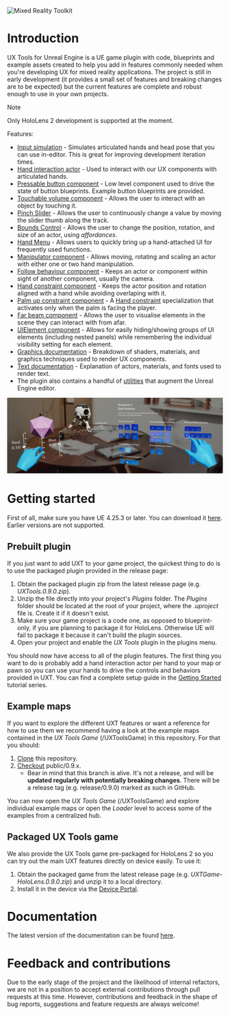 ![Mixed Reality Toolkit](Docs/Images/MRTK_Unreal_UXT_Banner_Rounded.png)

# Introduction

UX Tools for Unreal Engine is a UE game plugin with code, blueprints and example assets created to help you add in features commonly needed when you're developing UX for mixed reality applications. The project is still in early development (it provides a small set of features and breaking changes are to be expected) but the current features are complete and robust enough to use in your own projects.

> [!NOTE]
> Only HoloLens 2 development is supported at the moment.

Features:
- [Input simulation](Docs/InputSimulation.md) - Simulates articulated hands and head pose that you can use in-editor. This is great for improving development iteration times.
- [Hand interaction actor](Docs/HandInteraction.md) - Used to interact with our UX components with articulated hands.
- [Pressable button component](Docs/PressableButton.md) - Low level component used to drive the state of button blueprints. Example button blueprints are provided.
- [Touchable volume component](Docs/TouchableVolume.md) - Allows the user to interact with an object by touching it.
- [Pinch Slider](Docs/PinchSlider.md) - Allows the user to continuously change a value by moving the slider thumb along the track.
- [Bounds Control](Docs/BoundsControl.md) - Allows the user to change the position, rotation, and size of an actor, using _affordances_.
- [Hand Menu](Docs/HandMenu.md) - Allows users to quickly bring up a hand-attached UI for frequently used functions.
- [Manipulator component](Docs/Manipulator.md) - Allows moving, rotating and scaling an actor with either one or two hand manipulation.
- [Follow behaviour component](Docs/FollowComponent.md) - Keeps an actor or component within sight of another component, usually the camera.
- [Hand constraint component](Docs/HandConstraintComponent.md) - Keeps the actor position and rotation aligned with a hand while avoiding overlaping with it.
- [Palm up constraint component](Docs/PalmUpConstraintComponent.md) - A [Hand constraint](Docs/HandConstraintComponent.md) specialization that activates only when the palm is facing the player.
- [Far beam component](Docs/FarBeam.md) - Allows the user to visualise elements in the scene they can interact with from afar.
- [UIElement component](Docs/UIElements.md) - Allows for easily hiding/showing groups of UI elements (including nested panels) while remembering the individual visibility setting for each element.
- [Graphics documentation](Docs/Graphics.md) - Breakdown of shaders, materials, and graphics techniques used to render UX components.
- [Text documentation](Docs/Text.md) - Explanation of actors, materials, and fonts used to render text.
- The plugin also contains a handful of [utilities](Docs/Utilities.md) that augment the Unreal Engine editor.

![Features](Docs/Images/Features.png)


# Getting started

First of all, make sure you have UE 4.25.3 or later. You can download it [here](https://www.unrealengine.com/get-now). Earlier versions are not supported.

## Prebuilt plugin

If you just want to add UXT to your game project, the quickest thing to do is to use the packaged plugin provided in the release page:
1. Obtain the packaged plugin zip from the latest release page (e.g. _UXTools.0.9.0.zip_).
1. Unzip the file directly into your project's _Plugins_ folder. The _Plugins_ folder should be located at the root of your project, where the _.uproject_ file is. Create it if it doesn't exist.
1. Make sure your game project is a code one, as opposed to blueprint-only, if you are planning to package it for HoloLens. Otherwise UE will fail to package it because it can't build the plugin sources.
1. Open your project and enable the _UX Tools_ plugin in the plugins menu.

You should now have access to all of the plugin features. The first thing you want to do is probably add a hand interaction actor per hand to your map or pawn so you can use your hands to drive the controls and behaviors provided in UXT. You can find a complete setup guide in the [Getting Started](https://docs.microsoft.com/windows/mixed-reality/unreal-uxt-ch1) tutorial series.

## Example maps

If you want to explore the different UXT features or want a reference for how to use them we recommend having a look at the example maps contained in the _UX Tools Game_ (/UXToolsGame) in this repository. For that you should:

1. [Clone](https://help.github.com/en/desktop/contributing-to-projects/cloning-a-repository-from-github-to-github-desktop) this repository.
1. [Checkout](https://help.github.com/en/desktop/contributing-to-projects/switching-between-branches) public/0.9.x.
    * Bear in mind that this branch is alive. It's not a release, and will be **updated regularly with potentially breaking changes**. There will be a release tag (e.g. release/0.9.0) marked as such in GitHub.

You can now open the _UX Tools Game_ (/UXToolsGame) and explore individual example maps or open the _Loader_ level to access some of the examples from a centralized hub.

## Packaged UX Tools game

We also provide the UX Tools game pre-packaged for HoloLens 2 so you can try out the main UXT features directly on device easily. To use it:

1. Obtain the packaged game from the latest release page (e.g. _UXTGame-HoloLens.0.9.0.zip_) and unzip it to a local directory.
1. Install it in the device via the [Device Portal](https://docs.microsoft.com/en-us/windows/uwp/debug-test-perf/device-portal-hololens).


# Documentation

The latest version of the documentation can be found [here](https://microsoft.github.io/MixedReality-UXTools-Unreal).


# Feedback and contributions

Due to the early stage of the project and the likelihood of internal refactors, we are not in a position to accept external contributions through pull requests at this time. However, contributions and feedback in the shape of bug reports, suggestions and feature requests are always welcome!
